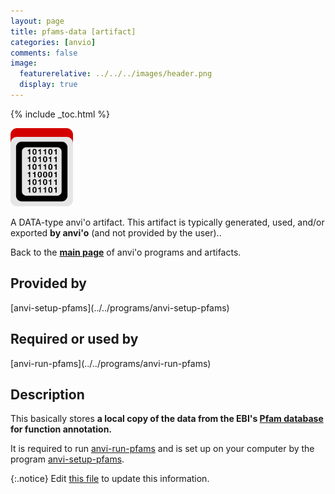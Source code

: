 ```yaml
---
layout: page
title: pfams-data [artifact]
categories: [anvio]
comments: false
image:
  featurerelative: ../../../images/header.png
  display: true
---
```



{% include _toc.html %}


<img src="../../images/icons/DATA.png" alt="DATA" style="width:100px; border:none" />

A DATA-type anvi'o artifact. This artifact is typically generated, used, and/or exported **by anvi'o** (and not provided by the user)..

Back to the **[main page](../../)** of anvi'o programs and artifacts.

## Provided by


<p style="text-align: left" markdown="1"><span class="artifact-p">[anvi-setup-pfams](../../programs/anvi-setup-pfams)</span></p>


## Required or used by


<p style="text-align: left" markdown="1"><span class="artifact-r">[anvi-run-pfams](../../programs/anvi-run-pfams)</span></p>


## Description

This basically stores **a local copy of the data from the EBI's [Pfam database](https://pfam.xfam.org/) for function annotation.** 

It is required to run <span class="artifact-n">[anvi-run-pfams](/software/anvio/help/programs/anvi-run-pfams)</span> and is set up on your computer by the program <span class="artifact-n">[anvi-setup-pfams](/software/anvio/help/programs/anvi-setup-pfams)</span>. 


{:.notice}
Edit [this file](https://github.com/merenlab/anvio/tree/master/anvio/docs/artifacts/pfams-data.md) to update this information.

